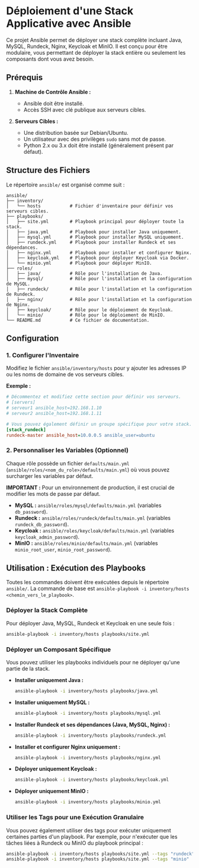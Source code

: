 # Déploiement d'une Stack Applicative avec Ansible

Ce projet Ansible permet de déployer une stack complète incluant Java, MySQL, Rundeck, Nginx, Keycloak et MinIO. Il est conçu pour être modulaire, vous permettant de déployer la stack entière ou seulement les composants dont vous avez besoin.

## Prérequis

1.  **Machine de Contrôle Ansible :**
    *   Ansible doit être installé.
    *   Accès SSH avec clé publique aux serveurs cibles.

2.  **Serveurs Cibles :**
    *   Une distribution basée sur Debian/Ubuntu.
    *   Un utilisateur avec des privilèges `sudo` sans mot de passe.
    *   Python 2.x ou 3.x doit être installé (généralement présent par défaut).

## Structure des Fichiers

Le répertoire `ansible/` est organisé comme suit :

```
ansible/
├── inventory/
│   └── hosts           # Fichier d'inventaire pour définir vos serveurs cibles.
├── playbooks/
│   ├── site.yml        # Playbook principal pour déployer toute la stack.
│   ├── java.yml        # Playbook pour installer Java uniquement.
│   ├── mysql.yml       # Playbook pour installer MySQL uniquement.
│   ├── rundeck.yml     # Playbook pour installer Rundeck et ses dépendances.
│   ├── nginx.yml       # Playbook pour installer et configurer Nginx.
│   ├── keycloak.yml    # Playbook pour déployer Keycloak via Docker.
│   └── minio.yml       # Playbook pour déployer MinIO.
├── roles/
│   ├── java/           # Rôle pour l'installation de Java.
│   ├── mysql/          # Rôle pour l'installation et la configuration de MySQL.
│   ├── rundeck/        # Rôle pour l'installation et la configuration de Rundeck.
│   ├── nginx/          # Rôle pour l'installation et la configuration de Nginx.
│   ├── keycloak/       # Rôle pour le déploiement de Keycloak.
│   └── minio/          # Rôle pour le déploiement de MinIO.
└── README.md           # Ce fichier de documentation.
```

## Configuration

### 1. Configurer l'Inventaire

Modifiez le fichier `ansible/inventory/hosts` pour y ajouter les adresses IP ou les noms de domaine de vos serveurs cibles.

**Exemple :**

```ini
# Décommentez et modifiez cette section pour définir vos serveurs.
# [servers]
# serveur1 ansible_host=192.168.1.10
# serveur2 ansible_host=192.168.1.11

# Vous pouvez également définir un groupe spécifique pour votre stack.
[stack_rundeck]
rundeck-master ansible_host=10.0.0.5 ansible_user=ubuntu
```

### 2. Personnaliser les Variables (Optionnel)

Chaque rôle possède un fichier `defaults/main.yml` (`ansible/roles/<nom_du_role>/defaults/main.yml`) où vous pouvez surcharger les variables par défaut.

**IMPORTANT :** Pour un environnement de production, il est crucial de modifier les mots de passe par défaut.

*   **MySQL :** `ansible/roles/mysql/defaults/main.yml` (variables `db_password`).
*   **Rundeck :** `ansible/roles/rundeck/defaults/main.yml` (variables `rundeck_db_password`).
*   **Keycloak :** `ansible/roles/keycloak/defaults/main.yml` (variables `keycloak_admin_password`).
*   **MinIO :** `ansible/roles/minio/defaults/main.yml` (variables `minio_root_user`, `minio_root_password`).

## Utilisation : Exécution des Playbooks

Toutes les commandes doivent être exécutées depuis le répertoire `ansible/`. La commande de base est `ansible-playbook -i inventory/hosts <chemin_vers_le_playbook>`.

### Déployer la Stack Complète

Pour déployer Java, MySQL, Rundeck et Keycloak en une seule fois :

```bash
ansible-playbook -i inventory/hosts playbooks/site.yml
```

### Déployer un Composant Spécifique

Vous pouvez utiliser les playbooks individuels pour ne déployer qu'une partie de la stack.

*   **Installer uniquement Java :**
    ```bash
    ansible-playbook -i inventory/hosts playbooks/java.yml
    ```

*   **Installer uniquement MySQL :**
    ```bash
    ansible-playbook -i inventory/hosts playbooks/mysql.yml
    ```

*   **Installer Rundeck et ses dépendances (Java, MySQL, Nginx) :**
    ```bash
    ansible-playbook -i inventory/hosts playbooks/rundeck.yml
    ```

*   **Installer et configurer Nginx uniquement :**
    ```bash
    ansible-playbook -i inventory/hosts playbooks/nginx.yml
    ```

*   **Déployer uniquement Keycloak :**
    ```bash
    ansible-playbook -i inventory/hosts playbooks/keycloak.yml
    ```

*   **Déployer uniquement MinIO :**
    ```bash
    ansible-playbook -i inventory/hosts playbooks/minio.yml
    ```

### Utiliser les Tags pour une Exécution Granulaire

Vous pouvez également utiliser des tags pour exécuter uniquement certaines parties d'un playbook. Par exemple, pour n'exécuter que les tâches liées à Rundeck ou MinIO du playbook principal :

```bash
ansible-playbook -i inventory/hosts playbooks/site.yml --tags "rundeck"
ansible-playbook -i inventory/hosts playbooks/site.yml --tags "minio"
```